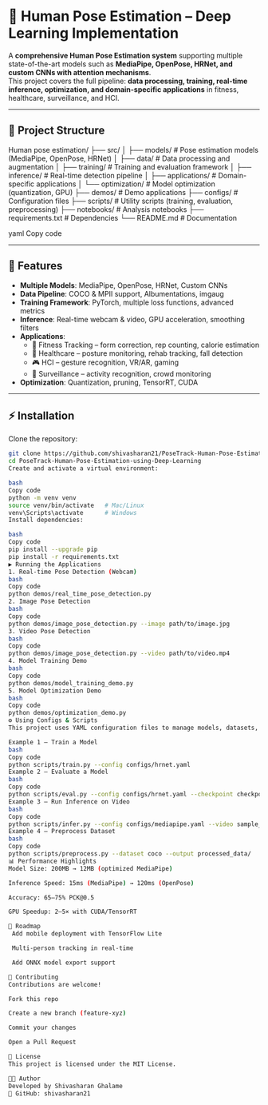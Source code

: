 # 🎯 Human Pose Estimation – Deep Learning Implementation

A **comprehensive Human Pose Estimation system** supporting multiple state-of-the-art models such as **MediaPipe, OpenPose, HRNet, and custom CNNs with attention mechanisms**.  
This project covers the full pipeline: **data processing, training, real-time inference, optimization, and domain-specific applications** in fitness, healthcare, surveillance, and HCI.

---

## 📁 Project Structure
Human pose estimation/
├── src/
│ ├── models/ # Pose estimation models (MediaPipe, OpenPose, HRNet)
│ ├── data/ # Data processing and augmentation
│ ├── training/ # Training and evaluation framework
│ ├── inference/ # Real-time detection pipeline
│ ├── applications/ # Domain-specific applications
│ └── optimization/ # Model optimization (quantization, GPU)
├── demos/ # Demo applications
├── configs/ # Configuration files
├── scripts/ # Utility scripts (training, evaluation, preprocessing)
├── notebooks/ # Analysis notebooks
├── requirements.txt # Dependencies
└── README.md # Documentation

yaml
Copy code

---

## 🚀 Features
- **Multiple Models**: MediaPipe, OpenPose, HRNet, Custom CNNs  
- **Data Pipeline**: COCO & MPII support, Albumentations, imgaug  
- **Training Framework**: PyTorch, multiple loss functions, advanced metrics  
- **Inference**: Real-time webcam & video, GPU acceleration, smoothing filters  
- **Applications**:  
  - 🏃 Fitness Tracking – form correction, rep counting, calorie estimation  
  - 🏥 Healthcare – posture monitoring, rehab tracking, fall detection  
  - 🎮 HCI – gesture recognition, VR/AR, gaming  
  - 🎥 Surveillance – activity recognition, crowd monitoring  
- **Optimization**: Quantization, pruning, TensorRT, CUDA  

---

## ⚡ Installation
Clone the repository:
```bash
git clone https://github.com/shivasharan21/PoseTrack-Human-Pose-Estimation-using-Deep-Learning.git
cd PoseTrack-Human-Pose-Estimation-using-Deep-Learning
Create and activate a virtual environment:

bash
Copy code
python -m venv venv
source venv/bin/activate   # Mac/Linux
venv\Scripts\activate      # Windows
Install dependencies:

bash
Copy code
pip install --upgrade pip
pip install -r requirements.txt
▶️ Running the Applications
1. Real-time Pose Detection (Webcam)
bash
Copy code
python demos/real_time_pose_detection.py
2. Image Pose Detection
bash
Copy code
python demos/image_pose_detection.py --image path/to/image.jpg
3. Video Pose Detection
bash
Copy code
python demos/image_pose_detection.py --video path/to/video.mp4
4. Model Training Demo
bash
Copy code
python demos/model_training_demo.py
5. Model Optimization Demo
bash
Copy code
python demos/optimization_demo.py
⚙️ Using Configs & Scripts
This project uses YAML configuration files to manage models, datasets, and training settings.

Example 1 – Train a Model
bash
Copy code
python scripts/train.py --config configs/hrnet.yaml
Example 2 – Evaluate a Model
bash
Copy code
python scripts/eval.py --config configs/hrnet.yaml --checkpoint checkpoints/hrnet_best.pth
Example 3 – Run Inference on Video
bash
Copy code
python scripts/infer.py --config configs/mediapipe.yaml --video sample_video.mp4
Example 4 – Preprocess Dataset
bash
Copy code
python scripts/preprocess.py --dataset coco --output processed_data/
📊 Performance Highlights
Model Size: 200MB → 12MB (optimized MediaPipe)

Inference Speed: 15ms (MediaPipe) → 120ms (OpenPose)

Accuracy: 65–75% PCK@0.5

GPU Speedup: 2–5× with CUDA/TensorRT

📌 Roadmap
 Add mobile deployment with TensorFlow Lite

 Multi-person tracking in real-time

 Add ONNX model export support

🤝 Contributing
Contributions are welcome!

Fork this repo

Create a new branch (feature-xyz)

Commit your changes

Open a Pull Request

📜 License
This project is licensed under the MIT License.

👨‍💻 Author
Developed by Shivasharan Ghalame
📌 GitHub: shivasharan21
